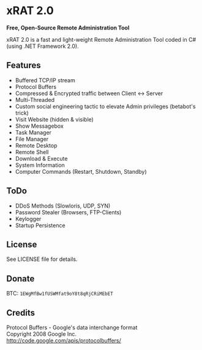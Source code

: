 xRAT 2.0
========
**Free, Open-Source Remote Administration Tool**

xRAT 2.0 is a fast and light-weight Remote Administration Tool coded in C# (using .NET Framework 2.0).

Features
---
* Buffered TCP/IP stream
* Protocol Buffers
* Compressed & Encrypted traffic between Client <-> Server
* Multi-Threaded
* Custom social engineering tactic to elevate Admin privileges (betabot's trick)
* Visit Website (hidden & visible)
* Show Messagebox
* Task Manager
* File Manager
* Remote Desktop
* Remote Shell
* Download & Execute
* System Information
* Computer Commands (Restart, Shutdown, Standby)

ToDo
---
* DDoS Methods (Slowloris, UDP, SYN)
* Password Stealer (Browsers, FTP-Clients)
* Keylogger
* Startup Persistence

License
---
See LICENSE file for details.

Donate
---
BTC: `1EWgMfBw1fUSWMfat9oY8t8qRjCRiMEbET`

Credits
---
Protocol Buffers - Google's data interchange format  
Copyright 2008 Google Inc.  
http://code.google.com/apis/protocolbuffers/
